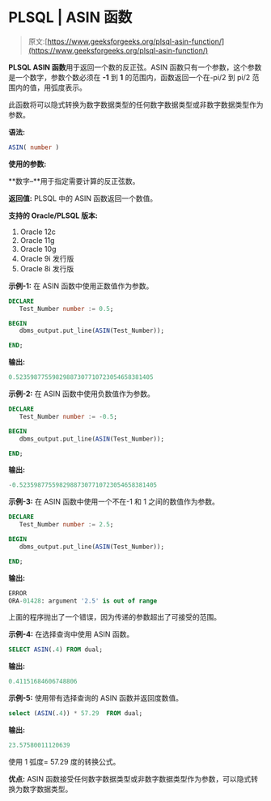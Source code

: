 # PLSQL | ASIN 函数

> 原文:[https://www.geeksforgeeks.org/plsql-asin-function/](https://www.geeksforgeeks.org/plsql-asin-function/)

**PLSQL ASIN 函数**用于返回一个数的反正弦。ASIN 函数只有一个参数，这个参数是一个数字，参数个数必须在 **-1** 到 **1** 的范围内，函数返回一个在-pi/2 到 pi/2 范围内的值，用弧度表示。

此函数将可以隐式转换为数字数据类型的任何数字数据类型或非数字数据类型作为参数。

**语法:**

```sql
ASIN( number )
```

**使用的参数:**

**数字–**用于指定需要计算的反正弦数。

**返回值:**
PLSQL 中的 ASIN 函数返回一个数值。

**支持的 Oracle/PLSQL 版本:**

1.  Oracle 12c
2.  Oracle 11g
3.  Oracle 10g
4.  Oracle 9i 发行版
5.  Oracle 8i 发行版

**示例-1:** 在 ASIN 函数中使用正数值作为参数。

```sql
DECLARE 
   Test_Number number := 0.5;

BEGIN 
   dbms_output.put_line(ASIN(Test_Number)); 

END; 
```

**输出:**

```sql
0.52359877559829887307710723054658381405 
```

**示例-2:** 在 ASIN 函数中使用负数值作为参数。

```sql
DECLARE 
   Test_Number number := -0.5;

BEGIN 
   dbms_output.put_line(ASIN(Test_Number)); 

END;  
```

**输出:**

```sql
-0.52359877559829887307710723054658381405 
```

**示例-3:** 在 ASIN 函数中使用一个不在-1 和 1 之间的数值作为参数。

```sql
DECLARE 
   Test_Number number := 2.5;

BEGIN 
   dbms_output.put_line(ASIN(Test_Number)); 

END;  
```

**输出:**

```sql
ERROR
ORA-01428: argument '2.5' is out of range 
```

上面的程序抛出了一个错误，因为传递的参数超出了可接受的范围。

**示例-4:** 在选择查询中使用 ASIN 函数。

```sql
SELECT ASIN(.4) FROM dual; 
```

**输出:**

```sql
0.41151684606748806 
```

**示例-5:** 使用带有选择查询的 ASIN 函数并返回度数值。

```sql
select (ASIN(.4)) * 57.29  FROM dual; 
```

**输出:**

```sql
23.57580011120639 
```

使用 1 弧度= 57.29 度的转换公式。

**优点:**
ASIN 函数接受任何数字数据类型或非数字数据类型作为参数，可以隐式转换为数字数据类型。
